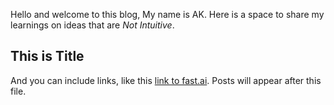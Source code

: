 Hello and welcome to this blog, My name is AK. Here is a space to share my learnings on ideas that are *Not Intuitive*.  

## This is Title

And you can include links, like this [link to fast.ai](https://www.fast.ai). Posts will appear after this file. 
